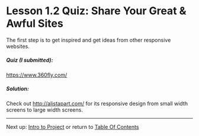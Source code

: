 # Lesson 1.2 Quiz: Share Your Great & Awful Sites

The first step is to get inspired and get ideas from other responsive websites.

##### Quiz (I submitted): 
https://www.360fly.com/

##### Solution:
Check out http://alistapart.com/ for its responsive design from small width screens to large width screens.


- - -
Next up: [Intro to Project](ND024_Part2_Lesson01_03.md) or return to [Table Of Contents](./ND024_TableOfContents.md)
